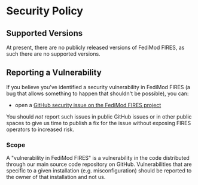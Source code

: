 # Security Policy

## Supported Versions

At present, there are no publicly released versions of FediMod FIRES, as such there are no supported versions.

<!--
Use this section to tell people about which versions of your project are
currently being supported with security updates.

| Version | Supported          |
| ------- | ------------------ |
| 5.1.x   | :white_check_mark: |
| 5.0.x   | :x:                |
| 4.0.x   | :white_check_mark: |
| < 4.0   | :x:                |

-->

## Reporting a Vulnerability

If you believe you've identified a security vulnerability in FediMod FIRES (a bug that allows something to happen that shouldn't be possible), you can:

- open a [GitHub security issue on the FediMod FIRES project](https://github.com/fedimod/fires/security/advisories/new)

You should _not_ report such issues in public GitHub issues or in other public spaces to give us time to publish a fix for the issue without exposing FIRES operators to increased risk.

### Scope

A "vulnerability in FediMod FIRES" is a vulnerability in the code distributed through our main source code repository on GitHub. Vulnerabilities that are specific to a given installation (e.g. misconfiguration) should be reported to the owner of that installation and not us.
